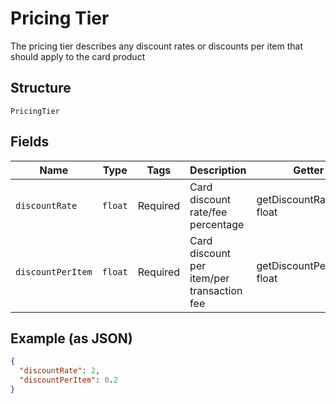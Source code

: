 
# Pricing Tier

The pricing tier describes any discount rates or discounts per item that should apply to the card product

## Structure

`PricingTier`

## Fields

| Name | Type | Tags | Description | Getter | Setter |
|  --- | --- | --- | --- | --- | --- |
| `discountRate` | `float` | Required | Card discount rate/fee percentage | getDiscountRate(): float | setDiscountRate(float discountRate): void |
| `discountPerItem` | `float` | Required | Card discount per item/per transaction fee | getDiscountPerItem(): float | setDiscountPerItem(float discountPerItem): void |

## Example (as JSON)

```json
{
  "discountRate": 2,
  "discountPerItem": 0.2
}
```

